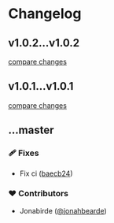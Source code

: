 # Changelog


## v1.0.2...v1.0.2

[compare changes](https://github.com/jonahbearde/ozark-vue/compare/v1.0.2...v1.0.2)

## v1.0.1...v1.0.1

[compare changes](https://github.com/jonahbearde/ozark-vue/compare/v1.0.1...v1.0.1)

## ...master


### 🩹 Fixes

- Fix ci ([baecb24](https://github.com/jonahbearde/ozark-vue/commit/baecb24))

### ❤️ Contributors

- Jonabirde ([@jonahbearde](http://github.com/jonahbearde))


